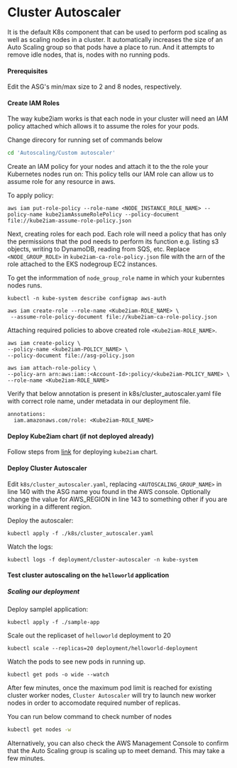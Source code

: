 # Cluster Autoscaler

It is the default K8s component that can be used to perform pod scaling as well as scaling nodes in a cluster. It automatically increases the size of an Auto Scaling group so that pods have a place to run. And it attempts to remove idle nodes, that is, nodes with no running pods.

#### Prerequisites
Edit the ASG's min/max size to 2 and 8 nodes, respectively.

####  Create IAM Roles

The way kube2iam works is that each node in your cluster will need an IAM policy attached which allows it to assume the roles for your pods.


Change direcory for running set of commands below
```bash
cd 'Autoscaling/Custom autoscaler'
```

Create an IAM policy for your nodes and attach it to the the role your Kubernetes nodes run on:
This policy tells our IAM role can allow us to assume role for any resource in aws.

To apply policy:
```
aws iam put-role-policy --role-name <NODE_INSTANCE_ROLE_NAME> --policy-name kube2iamAssumeRolePolicy --policy-document file://kube2iam-assume-role-policy.json 
```

Next, creating roles for each pod. Each role will need a policy that has only the permissions that the pod needs to perform its function e.g. listing s3 objects, writing to DynamoDB, reading from SQS, etc. 
Replace `<NODE_GROUP_ROLE>` in `kube2iam-ca-role-policy.json` file with the arn of the role attached to the EKS nodegroup EC2 instances.


To get the informmation of `node_group_role` name in which your kuberntes nodes runs.

```
kubectl -n kube-system describe configmap aws-auth
```

```
aws iam create-role --role-name <Kube2iam-ROLE_NAME> \
 --assume-role-policy-document file://kube2iam-ca-role-policy.json 
```

Attaching required policies to above created role `<Kube2iam-ROLE_NAME>`.
```
aws iam create-policy \
--policy-name <kube2iam-POLICY_NAME> \
--policy-document file://asg-policy.json 
```
```
aws iam attach-role-policy \
--policy-arn arn:aws:iam::<Account-Id>:policy/<kube2iam-POLICY_NAME> \
--role-name <Kube2iam-ROLE_NAME> 
```

Verify that below annotation is present in k8s/cluster_autoscaler.yaml file with correct role name, under metadata in our deployment file.
```
annotations:
  iam.amazonaws.com/role: <Kube2iam-ROLE_NAME>
```

#### Deploy Kube2iam chart **(if not deployed already)**

Follow steps from [link](https://github.com/helm/charts/tree/master/stable/kube2iam)  for deploying `kube2iam` chart.

#### Deploy Cluster Autoscaler

Edit `k8s/cluster_autoscaler.yaml`, replacing `<AUTOSCALING_GROUP_NAME>` in line 140 with the ASG name you found in the AWS console. Optionally change the value for AWS_REGION in line 143 to something other if you are working in a different region.


Deploy the autoscaler:
```
kubectl apply -f ./k8s/cluster_autoscaler.yaml
```

Watch the logs:
```
kubectl logs -f deployment/cluster-autoscaler -n kube-system
```

#### Test cluster autoscaling on the `helloworld` application  

##### Scaling our deployment
Deploy samplel application:
```
kubectl apply -f ./sample-app
```

Scale out the replicaset of `helloworld` deployment to 20

```
kubectl scale --replicas=20 deployment/helloworld-deployment
```

Watch the pods to see new pods in running up.
```
kubectl get pods -o wide --watch
```

After few minutes, once the maximum pod limit is reached for existing cluster worker nodes, `Cluster Autoscaler` will try to launch new worker nodes in order to accomodate required number of replicas.


You can run below command to check number of nodes
```bash
kubectl get nodes -w
```


Alternatively, you can also check the AWS Management Console to confirm that the Auto Scaling group is scaling up to meet demand. This may take a few minutes. 
